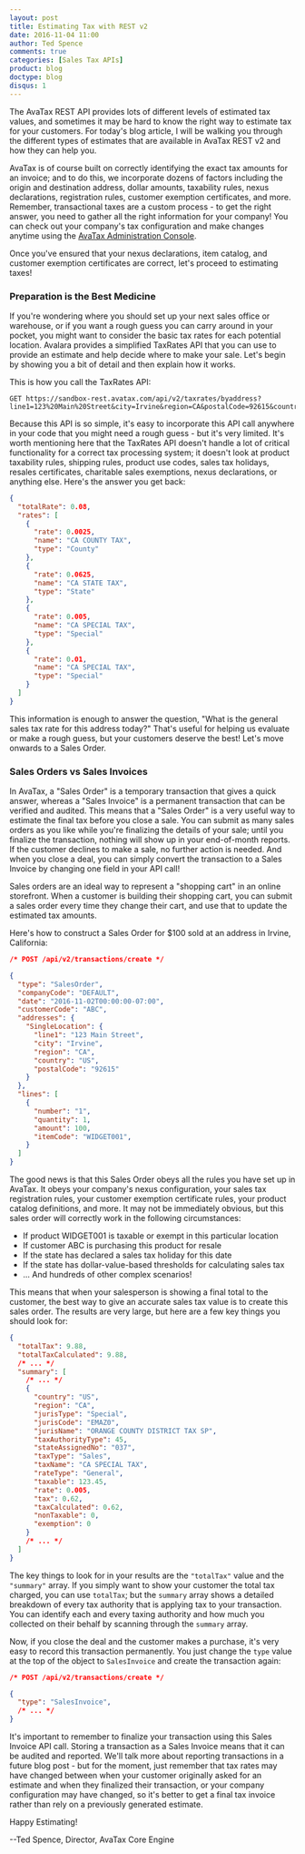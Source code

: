 ```yaml
---
layout: post
title: Estimating Tax with REST v2
date: 2016-11-04 11:00
author: Ted Spence
comments: true
categories: [Sales Tax APIs]
product: blog
doctype: blog
disqus: 1
---
```


The AvaTax REST API provides lots of different levels of estimated tax values, and sometimes it may be hard to know the right way to estimate tax for your customers.  For today's blog article, I will be walking you through the different types of estimates that are available in AvaTax REST v2 and how they can help you.

AvaTax is of course built on correctly identifying the exact tax amounts for an invoice; and to do this, we incorporate dozens of factors including the origin and destination address, dollar amounts, taxability rules,  nexus declarations, registration rules, customer exemption certificates, and more.  Remember, transactional taxes are a custom process - to get the right answer, you need to gather all the right information for your company!  You can check out your company's tax configuration and make changes anytime using the <a href="https://admin-avatax.avalara.net">AvaTax Administration Console</a>.

Once you've ensured that your nexus declarations, item catalog, and customer exemption certificates are correct, let's proceed to estimating taxes!

<h3>Preparation is the Best Medicine</h3>

If you're wondering where you should set up your next sales office or warehouse, or if you want a rough guess you can carry around in your pocket, you might want to consider the basic tax rates for each potential location.  Avalara provides a simplified TaxRates API that you can use to provide an estimate and help decide where to make your sale.  Let's begin by showing you a bit of detail and then explain how it works.

This is how you call the TaxRates API:

```
GET https://sandbox-rest.avatax.com/api/v2/taxrates/byaddress?line1=123%20Main%20Street&city=Irvine&region=CA&postalCode=92615&country=US
```

Because this API is so simple, it's easy to incorporate this API call anywhere in your code that you might need a rough guess - but it's very limited.  It's worth mentioning here that the TaxRates API doesn't handle a lot of critical functionality for a correct tax processing system; it doesn't look at product taxability rules, shipping rules, product use codes, sales tax holidays, resales certificates, charitable sales exemptions, nexus declarations, or anything else.  Here's the answer you get back:

```json
{
  "totalRate": 0.08,
  "rates": [
    {
      "rate": 0.0025,
      "name": "CA COUNTY TAX",
      "type": "County"
    },
    {
      "rate": 0.0625,
      "name": "CA STATE TAX",
      "type": "State"
    },
    {
      "rate": 0.005,
      "name": "CA SPECIAL TAX",
      "type": "Special"
    },
    {
      "rate": 0.01,
      "name": "CA SPECIAL TAX",
      "type": "Special"
    }
  ]
}
```

This information is enough to answer the question, "What is the general sales tax rate for this address today?"  That's useful for helping us evaluate or make a rough guess, but your customers deserve the best!  Let's move onwards to a Sales Order. 

<h3>Sales Orders vs Sales Invoices</h3>

In AvaTax, a "Sales Order" is a temporary transaction that gives a quick answer, whereas a "Sales Invoice" is a permanent transaction that can be verified and audited.  This means that a "Sales Order" is a very useful way to estimate the final tax before you close a sale.  You can submit as many sales orders as you like while you're finalizing the details of your sale; until you finalize the transaction, nothing will show up in your end-of-month reports.  If the customer declines to make a sale, no further action is needed.  And when you close a deal, you can simply convert the transaction to a Sales Invoice by changing one field in your API call!

Sales orders are an ideal way to represent a "shopping cart" in an online storefront.  When a customer is building their shopping cart, you can submit a sales order every time they change their cart, and use that to update the estimated tax amounts.

Here's how to construct a Sales Order for $100 sold at an address in Irvine, California:


```json
/* POST /api/v2/transactions/create */

{
  "type": "SalesOrder",
  "companyCode": "DEFAULT",
  "date": "2016-11-02T00:00:00-07:00",
  "customerCode": "ABC",
  "addresses": {
    "SingleLocation": {
      "line1": "123 Main Street",
      "city": "Irvine",
      "region": "CA",
      "country": "US",
      "postalCode": "92615"
    }
  },
  "lines": [
    {
      "number": "1",
      "quantity": 1,
      "amount": 100,
      "itemCode": "WIDGET001",
    }
  ]
}
```

The good news is that this Sales Order obeys all the rules you have set up in AvaTax.  It obeys your company's nexus configuration, your sales tax registration rules, your customer exemption certificate rules, your product catalog definitions, and more.  It may not be immediately obvious, but this sales order will correctly work in the following circumstances:

<ul class="normal">
    <li>If product WIDGET001 is taxable or exempt in this particular location</li>
    <li>If customer ABC is purchasing this product for resale</li>
    <li>If the state has declared a sales tax holiday for this date</li>
    <li>If the state has dollar-value-based thresholds for calculating sales tax</li>
    <li>... And hundreds of other complex scenarios!</li>
</ul>

This means that when your salesperson is showing a final total to the customer, the best way to give an accurate sales tax value is to create this sales order.  The results are very large, but here are a few key things you should look for:

```json
{
  "totalTax": 9.88,
  "totalTaxCalculated": 9.88,
  /* ... */
  "summary": [
    /* ... */
    {
      "country": "US",
      "region": "CA",
      "jurisType": "Special",
      "jurisCode": "EMAZ0",
      "jurisName": "ORANGE COUNTY DISTRICT TAX SP",
      "taxAuthorityType": 45,
      "stateAssignedNo": "037",
      "taxType": "Sales",
      "taxName": "CA SPECIAL TAX",
      "rateType": "General",
      "taxable": 123.45,
      "rate": 0.005,
      "tax": 0.62,
      "taxCalculated": 0.62,
      "nonTaxable": 0,
      "exemption": 0
    }
    /* ... */
  ]
}
```

The key things to look for in your results are the `"totalTax"` value and the `"summary"` array.  If you simply want to show your customer the total tax charged, you can use `totalTax`; but the `summary` array shows a detailed breakdown of every tax authority that is applying tax to your transaction.  You can identify each and every taxing authority and how much you collected on their behalf by scanning through the `summary` array.

Now, if you close the deal and the customer makes a purchase, it's very easy to record this transaction permanently.  You just change the `type` value at the top of the object to `SalesInvoice` and create the transaction again:

```json
/* POST /api/v2/transactions/create */

{
  "type": "SalesInvoice",
  /* ... */
}
```

It's important to remember to finalize your transaction using this Sales Invoice API call.  Storing a transaction as a Sales Invoice means that it can be audited and reported.  We'll talk more about reporting transactions in a future blog post - but for the moment, just remember that tax rates may have changed between when your customer originally asked for an estimate and when they finalized their transaction, or your company configuration may have changed, so it's better to get a final tax invoice rather than rely on a previously generated estimate.

Happy Estimating!

--Ted Spence, Director, AvaTax Core Engine

